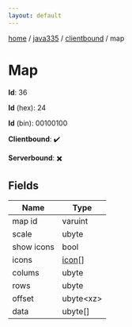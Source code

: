 ```yaml
---
layout: default
---
```


[home](/)  /  [java335](/protocol/java335)  /  [clientbound](/protocol/java335/clientbound)  /  map

# Map

**Id**: 36

**Id** (hex): 24

**Id** (bin): 00100100

**Clientbound**: ✔️

**Serverbound**: ✖️

## Fields

Name | Type
---|---
map id | varuint
scale | ubyte
show icons | bool
icons | [icon](/protocol/java335/types/icon)[]
colums | ubyte
rows | ubyte
offset | ubyte&lt;xz&gt;
data | ubyte[]
